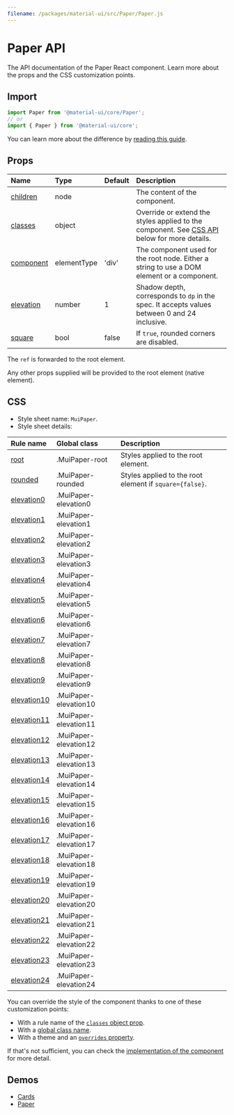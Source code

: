 ```yaml
---
filename: /packages/material-ui/src/Paper/Paper.js
---
```


<!--- This documentation is automatically generated, do not try to edit it. -->

# Paper API

<p class="description">The API documentation of the Paper React component. Learn more about the props and the CSS customization points.</p>

## Import

```js
import Paper from '@material-ui/core/Paper';
// or
import { Paper } from '@material-ui/core';
```

You can learn more about the difference by [reading this guide](/guides/minimizing-bundle-size/).



## Props

| Name | Type | Default | Description |
|:-----|:-----|:--------|:------------|
| <a class="anchor-link" id="props--children"></a><a href="#props--children" title="link to the prop on this page" class="prop-name">children</a> | <span class="prop-type">node</span> |  | The content of the component. |
| <a class="anchor-link" id="props--classes"></a><a href="#props--classes" title="link to the prop on this page" class="prop-name">classes</a> | <span class="prop-type">object</span> |  | Override or extend the styles applied to the component. See [CSS API](#css) below for more details. |
| <a class="anchor-link" id="props--component"></a><a href="#props--component" title="link to the prop on this page" class="prop-name">component</a> | <span class="prop-type">elementType</span> | <span class="prop-default">'div'</span> | The component used for the root node. Either a string to use a DOM element or a component. |
| <a class="anchor-link" id="props--elevation"></a><a href="#props--elevation" title="link to the prop on this page" class="prop-name">elevation</a> | <span class="prop-type">number</span> | <span class="prop-default">1</span> | Shadow depth, corresponds to `dp` in the spec. It accepts values between 0 and 24 inclusive. |
| <a class="anchor-link" id="props--square"></a><a href="#props--square" title="link to the prop on this page" class="prop-name">square</a> | <span class="prop-type">bool</span> | <span class="prop-default">false</span> | If `true`, rounded corners are disabled. |

The `ref` is forwarded to the root element.

Any other props supplied will be provided to the root element (native element).

## CSS

- Style sheet name: `MuiPaper`.
- Style sheet details:

| Rule name | Global class | Description |
|:-----|:-------------|:------------|
| <a class="anchor-link" title="link to the rule name on this page" id="css--root"></a><a href="#css--root" class="prop-name">root</a> | <span class="prop-name">.MuiPaper-root</span> | Styles applied to the root element.
| <a class="anchor-link" title="link to the rule name on this page" id="css--rounded"></a><a href="#css--rounded" class="prop-name">rounded</a> | <span class="prop-name">.MuiPaper-rounded</span> | Styles applied to the root element if `square={false}`.
| <a class="anchor-link" title="link to the rule name on this page" id="css--elevation0"></a><a href="#css--elevation0" class="prop-name">elevation0</a> | <span class="prop-name">.MuiPaper-elevation0</span> | 
| <a class="anchor-link" title="link to the rule name on this page" id="css--elevation1"></a><a href="#css--elevation1" class="prop-name">elevation1</a> | <span class="prop-name">.MuiPaper-elevation1</span> | 
| <a class="anchor-link" title="link to the rule name on this page" id="css--elevation2"></a><a href="#css--elevation2" class="prop-name">elevation2</a> | <span class="prop-name">.MuiPaper-elevation2</span> | 
| <a class="anchor-link" title="link to the rule name on this page" id="css--elevation3"></a><a href="#css--elevation3" class="prop-name">elevation3</a> | <span class="prop-name">.MuiPaper-elevation3</span> | 
| <a class="anchor-link" title="link to the rule name on this page" id="css--elevation4"></a><a href="#css--elevation4" class="prop-name">elevation4</a> | <span class="prop-name">.MuiPaper-elevation4</span> | 
| <a class="anchor-link" title="link to the rule name on this page" id="css--elevation5"></a><a href="#css--elevation5" class="prop-name">elevation5</a> | <span class="prop-name">.MuiPaper-elevation5</span> | 
| <a class="anchor-link" title="link to the rule name on this page" id="css--elevation6"></a><a href="#css--elevation6" class="prop-name">elevation6</a> | <span class="prop-name">.MuiPaper-elevation6</span> | 
| <a class="anchor-link" title="link to the rule name on this page" id="css--elevation7"></a><a href="#css--elevation7" class="prop-name">elevation7</a> | <span class="prop-name">.MuiPaper-elevation7</span> | 
| <a class="anchor-link" title="link to the rule name on this page" id="css--elevation8"></a><a href="#css--elevation8" class="prop-name">elevation8</a> | <span class="prop-name">.MuiPaper-elevation8</span> | 
| <a class="anchor-link" title="link to the rule name on this page" id="css--elevation9"></a><a href="#css--elevation9" class="prop-name">elevation9</a> | <span class="prop-name">.MuiPaper-elevation9</span> | 
| <a class="anchor-link" title="link to the rule name on this page" id="css--elevation10"></a><a href="#css--elevation10" class="prop-name">elevation10</a> | <span class="prop-name">.MuiPaper-elevation10</span> | 
| <a class="anchor-link" title="link to the rule name on this page" id="css--elevation11"></a><a href="#css--elevation11" class="prop-name">elevation11</a> | <span class="prop-name">.MuiPaper-elevation11</span> | 
| <a class="anchor-link" title="link to the rule name on this page" id="css--elevation12"></a><a href="#css--elevation12" class="prop-name">elevation12</a> | <span class="prop-name">.MuiPaper-elevation12</span> | 
| <a class="anchor-link" title="link to the rule name on this page" id="css--elevation13"></a><a href="#css--elevation13" class="prop-name">elevation13</a> | <span class="prop-name">.MuiPaper-elevation13</span> | 
| <a class="anchor-link" title="link to the rule name on this page" id="css--elevation14"></a><a href="#css--elevation14" class="prop-name">elevation14</a> | <span class="prop-name">.MuiPaper-elevation14</span> | 
| <a class="anchor-link" title="link to the rule name on this page" id="css--elevation15"></a><a href="#css--elevation15" class="prop-name">elevation15</a> | <span class="prop-name">.MuiPaper-elevation15</span> | 
| <a class="anchor-link" title="link to the rule name on this page" id="css--elevation16"></a><a href="#css--elevation16" class="prop-name">elevation16</a> | <span class="prop-name">.MuiPaper-elevation16</span> | 
| <a class="anchor-link" title="link to the rule name on this page" id="css--elevation17"></a><a href="#css--elevation17" class="prop-name">elevation17</a> | <span class="prop-name">.MuiPaper-elevation17</span> | 
| <a class="anchor-link" title="link to the rule name on this page" id="css--elevation18"></a><a href="#css--elevation18" class="prop-name">elevation18</a> | <span class="prop-name">.MuiPaper-elevation18</span> | 
| <a class="anchor-link" title="link to the rule name on this page" id="css--elevation19"></a><a href="#css--elevation19" class="prop-name">elevation19</a> | <span class="prop-name">.MuiPaper-elevation19</span> | 
| <a class="anchor-link" title="link to the rule name on this page" id="css--elevation20"></a><a href="#css--elevation20" class="prop-name">elevation20</a> | <span class="prop-name">.MuiPaper-elevation20</span> | 
| <a class="anchor-link" title="link to the rule name on this page" id="css--elevation21"></a><a href="#css--elevation21" class="prop-name">elevation21</a> | <span class="prop-name">.MuiPaper-elevation21</span> | 
| <a class="anchor-link" title="link to the rule name on this page" id="css--elevation22"></a><a href="#css--elevation22" class="prop-name">elevation22</a> | <span class="prop-name">.MuiPaper-elevation22</span> | 
| <a class="anchor-link" title="link to the rule name on this page" id="css--elevation23"></a><a href="#css--elevation23" class="prop-name">elevation23</a> | <span class="prop-name">.MuiPaper-elevation23</span> | 
| <a class="anchor-link" title="link to the rule name on this page" id="css--elevation24"></a><a href="#css--elevation24" class="prop-name">elevation24</a> | <span class="prop-name">.MuiPaper-elevation24</span> | 

You can override the style of the component thanks to one of these customization points:

- With a rule name of the [`classes` object prop](/customization/components/#overriding-styles-with-classes).
- With a [global class name](/customization/components/#overriding-styles-with-global-class-names).
- With a theme and an [`overrides` property](/customization/globals/#css).

If that's not sufficient, you can check the [implementation of the component](https://github.com/mui-org/material-ui/blob/master/packages/material-ui/src/Paper/Paper.js) for more detail.

## Demos

- [Cards](/components/cards/)
- [Paper](/components/paper/)

